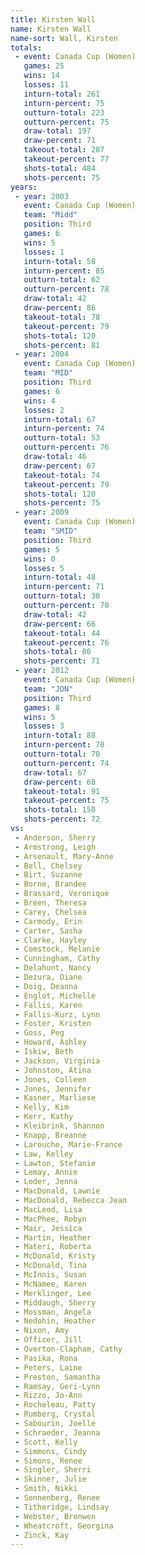 ```yaml
---
title: Kirsten Wall
name: Kirsten Wall
name-sort: Wall, Kirsten
totals:
 - event: Canada Cup (Women)
   games: 25
   wins: 14
   losses: 11
   inturn-total: 261
   inturn-percent: 75
   outturn-total: 223
   outturn-percent: 75
   draw-total: 197
   draw-percent: 71
   takeout-total: 287
   takeout-percent: 77
   shots-total: 484
   shots-percent: 75
years:
 - year: 2003
   event: Canada Cup (Women)
   team: "Midd"
   position: Third
   games: 6
   wins: 5
   losses: 1
   inturn-total: 58
   inturn-percent: 85
   outturn-total: 62
   outturn-percent: 78
   draw-total: 42
   draw-percent: 86
   takeout-total: 78
   takeout-percent: 79
   shots-total: 120
   shots-percent: 81
 - year: 2004
   event: Canada Cup (Women)
   team: "MID"
   position: Third
   games: 6
   wins: 4
   losses: 2
   inturn-total: 67
   inturn-percent: 74
   outturn-total: 53
   outturn-percent: 76
   draw-total: 46
   draw-percent: 67
   takeout-total: 74
   takeout-percent: 79
   shots-total: 120
   shots-percent: 75
 - year: 2009
   event: Canada Cup (Women)
   team: "SMID"
   position: Third
   games: 5
   wins: 0
   losses: 5
   inturn-total: 48
   inturn-percent: 71
   outturn-total: 38
   outturn-percent: 70
   draw-total: 42
   draw-percent: 66
   takeout-total: 44
   takeout-percent: 76
   shots-total: 86
   shots-percent: 71
 - year: 2012
   event: Canada Cup (Women)
   team: "JON"
   position: Third
   games: 8
   wins: 5
   losses: 3
   inturn-total: 88
   inturn-percent: 70
   outturn-total: 70
   outturn-percent: 74
   draw-total: 67
   draw-percent: 68
   takeout-total: 91
   takeout-percent: 75
   shots-total: 158
   shots-percent: 72
vs:
 - Anderson, Sherry
 - Armstrong, Leigh
 - Arsenault, Mary-Anne
 - Bell, Chelsey
 - Birt, Suzanne
 - Borne, Brandee
 - Brassard, Veronique
 - Breen, Theresa
 - Carey, Chelsea
 - Carmody, Erin
 - Carter, Sasha
 - Clarke, Hayley
 - Comstock, Melanie
 - Cunningham, Cathy
 - Delahunt, Nancy
 - Dezura, Diane
 - Doig, Deanna
 - Englot, Michelle
 - Fallis, Karen
 - Fallis-Kurz, Lynn
 - Foster, Kristen
 - Goss, Peg
 - Howard, Ashley
 - Iskiw, Beth
 - Jackson, Virginia
 - Johnston, Atina
 - Jones, Colleen
 - Jones, Jennifer
 - Kasner, Marliese
 - Kelly, Kim
 - Kerr, Kathy
 - Kleibrink, Shannon
 - Knapp, Breanne
 - Larouche, Marie-France
 - Law, Kelley
 - Lawton, Stefanie
 - Lemay, Annie
 - Loder, Jenna
 - MacDonald, Lawnie
 - MacDonald, Rebecca Jean
 - MacLeod, Lisa
 - MacPhee, Robyn
 - Mair, Jessica
 - Martin, Heather
 - Materi, Roberta
 - McDonald, Kristy
 - McDonald, Tina
 - McInnis, Susan
 - McNamee, Karen
 - Merklinger, Lee
 - Middaugh, Sherry
 - Mossman, Angela
 - Nedohin, Heather
 - Nixon, Amy
 - Officer, Jill
 - Overton-Clapham, Cathy
 - Pasika, Rona
 - Peters, Laine
 - Preston, Samantha
 - Ramsay, Geri-Lynn
 - Rizzo, Jo-Ann
 - Rocheleau, Patty
 - Rumberg, Crystal
 - Sabourin, Joelle
 - Schraeder, Jeanna
 - Scott, Kelly
 - Simmons, Cindy
 - Simons, Renee
 - Singler, Sherri
 - Skinner, Julie
 - Smith, Nikki
 - Sonnenberg, Renee
 - Titheridge, Lindsay
 - Webster, Bronwen
 - Wheatcroft, Georgina
 - Zinck, Kay
---
```

